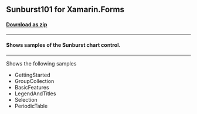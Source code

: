 ## Sunburst101 for Xamarin.Forms
#### [Download as zip](https://grapecity.github.io/DownGit/#/home?url=https://github.com/GrapeCity/ComponentOne-Xamarin-Samples/tree/master/XF/Sunburst101)
____
#### Shows samples of the Sunburst chart control.
____
Shows the following samples


* GettingStarted
* GroupCollection
* BasicFeatures
* LegendAndTitles
* Selection
* PeriodicTable
